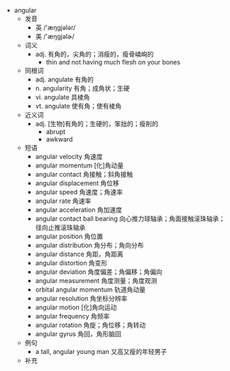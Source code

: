 - angular
  - 发音
    - 英 /'æŋgjələr/
    - 美 /'æŋɡjəlɚ/
  - 词义
    - adj. 有角的，尖角的；消瘦的，瘦骨嶙峋的
      - thin and not having much flesh on your bones
  - 同根词
    - adj. angulate 有角的
    - n. angularity 有角；成角状；生硬
    - vi. angulate 具棱角
    - vt. angulate 使有角；使有棱角
  - 近义词
    - adj. [生物]有角的；生硬的，笨拙的；瘦削的
      - abrupt
      - awkward
  - 短语
    - angular velocity 角速度
    - angular momentum [化]角动量
    - angular contact 角接触；斜角接触
    - angular displacement 角位移
    - angular speed 角速度；角速率
    - angular rate 角速率
    - angular acceleration 角加速度
    - angular contact ball bearing 向心推力球轴承；角面接触滚珠轴承；径向止推滚珠轴承
    - angular position 角位置
    - angular distribution 角分布；角向分布
    - angular distance 角距，角距离
    - angular distortion 角变形
    - angular deviation 角度偏差；角偏移；角偏向
    - angular measurement 角度测量；角度观测
    - orbital angular momentum 轨道角动量
    - angular resolution 角坐标分辨率
    - angular motion [化]角向运动
    - angular frequency 角频率
    - angular rotation 角旋；角位移；角转动
    - angular gyrus 角回，角形脑回
  - 例句
    - a tall, angular young man 又高又瘦的年轻男子
  - 补充